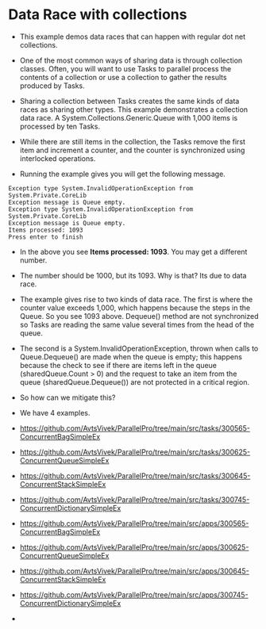 # Data Race with collections

- This example demos data races that can happen with regular dot net collections.

- One of the most common ways of sharing data is through collection classes. Often, you will want to use Tasks to parallel process the contents of a collection or use a collection to gather the results produced by Tasks. 

- Sharing a collection between Tasks creates the same kinds of data races as sharing other types. This example demonstrates a collection data race. A System.Collections.Generic.Queue<int> with 1,000 items is processed by ten Tasks. 

- While there are still items in the collection, the Tasks remove the first item and increment a counter, and the counter is synchronized using interlocked operations.

- Running the example gives you will get the following message.
 
```
Exception type System.InvalidOperationException from System.Private.CoreLib
Exception message is Queue empty.
Exception type System.InvalidOperationException from System.Private.CoreLib
Exception message is Queue empty.
Items processed: 1093
Press enter to finish
```

- In the above you see **Items processed: 1093**. You may get a different number.
- The number should be 1000, but its 1093. Why is that? Its due to data race.

- The example gives rise to two kinds of data race. The first is where the counter value exceeds 1,000, which happens because the steps in the Queue. So you see 1093 above. Dequeue() method are not synchronized so Tasks are reading the same value several times from the head of the queue. 

- The second is a System.InvalidOperationException, thrown when calls to Queue.Dequeue() are made when the queue is
empty; this happens because the check to see if there are items left in the queue (sharedQueue.Count > 0) and the request to take an item from the queue (sharedQueue.Dequeue()) are not protected in a critical region.

- So how can we mitigate this?

- We have 4 examples. 


- https://github.com/AvtsVivek/ParallelPro/tree/main/src/tasks/300565-ConcurrentBagSimpleEx
- https://github.com/AvtsVivek/ParallelPro/tree/main/src/tasks/300625-ConcurrentQueueSimpleEx
- https://github.com/AvtsVivek/ParallelPro/tree/main/src/tasks/300645-ConcurrentStackSimpleEx
- https://github.com/AvtsVivek/ParallelPro/tree/main/src/tasks/300745-ConcurrentDictionarySimpleEx

 

- https://github.com/AvtsVivek/ParallelPro/tree/main/src/apps/300565-ConcurrentBagSimpleEx
- https://github.com/AvtsVivek/ParallelPro/tree/main/src/apps/300625-ConcurrentQueueSimpleEx
- https://github.com/AvtsVivek/ParallelPro/tree/main/src/apps/300645-ConcurrentStackSimpleEx
- https://github.com/AvtsVivek/ParallelPro/tree/main/src/apps/300745-ConcurrentDictionarySimpleEx

- 